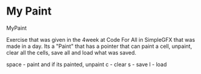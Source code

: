 # My Paint
MyPaint

Exercise that was given in the 4week at Code For All in SimpleGFX that was made in a day.
Its a "Paint" that has a pointer that can paint a cell, unpaint, clear all the cells, save all and load what was saved.

space - paint and if its painted, unpaint
c - clear
s - save
l - load
